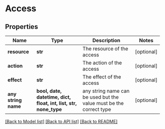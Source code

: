 # Access


## Properties
Name | Type | Description | Notes
------------ | ------------- | ------------- | -------------
**resource** | **str** | The resource of the access | [optional] 
**action** | **str** | The action of the access | [optional] 
**effect** | **str** | The effect of the access | [optional] 
**any string name** | **bool, date, datetime, dict, float, int, list, str, none_type** | any string name can be used but the value must be the correct type | [optional]

[[Back to Model list]](../README.md#documentation-for-models) [[Back to API list]](../README.md#documentation-for-api-endpoints) [[Back to README]](../README.md)


